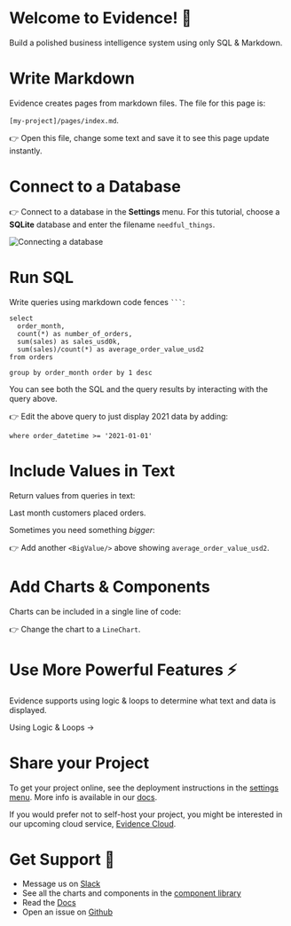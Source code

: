 # Welcome to Evidence! 👋
Build a polished business intelligence system using only SQL & Markdown.

# Write Markdown
Evidence creates pages from markdown files. The file for this page is:

`[my-project]/pages/index.md`.

👉 Open this file, change some text and save it to see this page update instantly.

# Connect to a Database
👉 Connect to a database in the **Settings** menu. For this tutorial, choose a **SQLite** database and enter the filename `needful_things`. 

![Connecting a database](connect-db.gif)

# Run SQL
Write queries using markdown code fences ` ``` `:

```orders_by_month
select
  order_month,
  count(*) as number_of_orders,
  sum(sales) as sales_usd0k,
  sum(sales)/count(*) as average_order_value_usd2
from orders

group by order_month order by 1 desc
```

You can see both the SQL and the query results by interacting with the query above.

👉 Edit the above query to just display 2021 data by adding:

`where order_datetime >= '2021-01-01'`

# Include Values in Text
Return values from queries in text: 

Last month customers placed <Value data={orders_by_month} column=number_of_orders/> orders.

Sometimes you need something *bigger*: 
<BigValue data={orders_by_month} value=sales_usd0k />

👉 Add another `<BigValue/>` above showing `average_order_value_usd2`.

# Add Charts & Components
Charts can be included in a single line of code:

<BarChart data = {orders_by_month} y=sales_usd0k title = 'Sales by Month, USD' />

👉 Change the chart to a `LineChart`.

# Use More Powerful Features ⚡
Evidence supports using logic & loops to determine what text and data is displayed.

<BigLink href="/powerful-features">Using Logic & Loops &rarr;</BigLink>

# Share your Project 
To get your project online, see the deployment instructions in the [settings menu](/settings). More info is available in our [docs](https://docs.evidence.dev/deployment/deployment-overview).

If you would prefer not to self-host your project, you might be interested in our upcoming cloud service, [Evidence Cloud](https://du3tapwtcbi.typeform.com/to/kwp7ZD3q). 

# Get Support 💬
- Message us on [Slack](https://join.slack.com/t/evidencedev/shared_invite/zt-uda6wp6a-hP6Qyz0LUOddwpXW5qG03Q)
- See all the charts and components in the [component library](https://docs.evidence.dev/features/charts/examples)
- Read the [Docs](https://docs.evidence.dev/)
- Open an issue on [Github](https://github.com/evidence-dev/evidence)